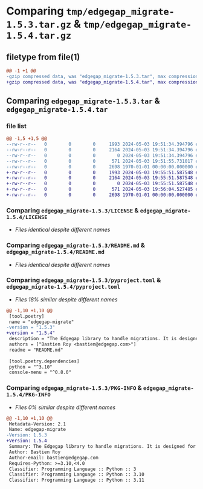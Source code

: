 # Comparing `tmp/edgegap_migrate-1.5.3.tar.gz` & `tmp/edgegap_migrate-1.5.4.tar.gz`

## filetype from file(1)

```diff
@@ -1 +1 @@
-gzip compressed data, was "edgegap_migrate-1.5.3.tar", max compression
+gzip compressed data, was "edgegap_migrate-1.5.4.tar", max compression
```

## Comparing `edgegap_migrate-1.5.3.tar` & `edgegap_migrate-1.5.4.tar`

### file list

```diff
@@ -1,5 +1,5 @@
--rw-r--r--   0        0        0     1993 2024-05-03 19:51:34.394796 edgegap_migrate-1.5.3/LICENSE
--rw-r--r--   0        0        0     2164 2024-05-03 19:51:34.394796 edgegap_migrate-1.5.3/README.md
--rw-r--r--   0        0        0        0 2024-05-03 19:51:34.394796 edgegap_migrate-1.5.3/edgegap_migrate/__init__.py
--rw-r--r--   0        0        0      571 2024-05-03 19:51:55.731017 edgegap_migrate-1.5.3/pyproject.toml
--rw-r--r--   0        0        0     2698 1970-01-01 00:00:00.000000 edgegap_migrate-1.5.3/PKG-INFO
+-rw-r--r--   0        0        0     1993 2024-05-03 19:55:51.587548 edgegap_migrate-1.5.4/LICENSE
+-rw-r--r--   0        0        0     2164 2024-05-03 19:55:51.587548 edgegap_migrate-1.5.4/README.md
+-rw-r--r--   0        0        0        0 2024-05-03 19:55:51.587548 edgegap_migrate-1.5.4/edgegap_migrate/__init__.py
+-rw-r--r--   0        0        0      571 2024-05-03 19:56:04.527485 edgegap_migrate-1.5.4/pyproject.toml
+-rw-r--r--   0        0        0     2698 1970-01-01 00:00:00.000000 edgegap_migrate-1.5.4/PKG-INFO
```

### Comparing `edgegap_migrate-1.5.3/LICENSE` & `edgegap_migrate-1.5.4/LICENSE`

 * *Files identical despite different names*

### Comparing `edgegap_migrate-1.5.3/README.md` & `edgegap_migrate-1.5.4/README.md`

 * *Files identical despite different names*

### Comparing `edgegap_migrate-1.5.3/pyproject.toml` & `edgegap_migrate-1.5.4/pyproject.toml`

 * *Files 18% similar despite different names*

```diff
@@ -1,10 +1,10 @@
 [tool.poetry]
 name = "edgegap-migrate"
-version = "1.5.3"
+version = "1.5.4"
 description = "The Edgegap library to handle migrations. It is designed for use within the Edgegap organization."
 authors = ["Bastien Roy <bastien@edgegap.com>"]
 readme = "README.md"
 
 [tool.poetry.dependencies]
 python = "^3.10"
 console-menu = "^0.8.0"
```

### Comparing `edgegap_migrate-1.5.3/PKG-INFO` & `edgegap_migrate-1.5.4/PKG-INFO`

 * *Files 0% similar despite different names*

```diff
@@ -1,10 +1,10 @@
 Metadata-Version: 2.1
 Name: edgegap-migrate
-Version: 1.5.3
+Version: 1.5.4
 Summary: The Edgegap library to handle migrations. It is designed for use within the Edgegap organization.
 Author: Bastien Roy
 Author-email: bastien@edgegap.com
 Requires-Python: >=3.10,<4.0
 Classifier: Programming Language :: Python :: 3
 Classifier: Programming Language :: Python :: 3.10
 Classifier: Programming Language :: Python :: 3.11
```

